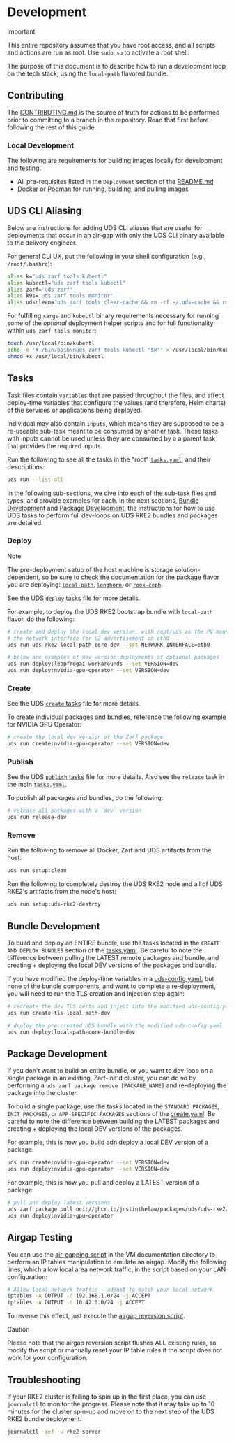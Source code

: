 # Development

> [!IMPORTANT]
> This entire repository assumes that you have root access, and all scripts and actions are run as root. Use `sudo su` to activate a root shell.

The purpose of this document is to describe how to run a development loop on the tech stack, using the `local-path` flavored bundle.

## Contributing

The [CONTRIBUTING.md](../.github/CONTRIBUTING.md) is the source of truth for actions to be performed prior to committing to a branch in the repository. Read that first before following the rest of this guide.

### Local Development

The following are requirements for building images locally for development and testing.

- All pre-requisites listed in the `Deployment` section of the [README.md](../README.md)
- [Docker](https://docs.docker.com/get-docker/) or [Podman](https://podman.io/getting-started/installation) for running, building, and pulling images

## UDS CLI Aliasing

Below are instructions for adding UDS CLI aliases that are useful for deployments that occur in an air-gap with only the UDS CLI binary available to the delivery engineer.

For general CLI UX, put the following in your shell configuration (e.g., `/root/.bashrc`):

```bash
alias k="uds zarf tools kubectl"
alias kubectl="uds zarf tools kubectl"
alias zarf='uds zarf'
alias k9s='uds zarf tools monitor'
alias udsclean="uds zarf tools clear-cache && rm -rf ~/.uds-cache && rm -rf /tmp/zarf-*"
```

For fulfilling `xargs` and `kubectl` binary requirements necessary for running some of the _optional_ deployment helper scripts and for full functionality within `uds zarf tools monitor`:

```bash
touch /usr/local/bin/kubectl
echo -e '#!/bin/bash\nuds zarf tools kubectl "$@"' > /usr/local/bin/kubectl
chmod +x /usr/local/bin/kubectl
```

## Tasks

Task files contain `variables` that are passed throughout the files, and affect deploy-time variables that configure the values (and therefore, Helm charts) of the services or applications being deployed.

Individual may also contain `inputs`, which means they are supposed to be a re-useable sub-task meant to be consumed by another task. These tasks with inputs cannot be used unless they are consumed by a a parent task that provides the required inputs.

Run the following to see all the tasks in the "root" [`tasks.yaml`](./tasks.yaml), and their descriptions:

```bash
uds run --list-all
```

In the following sub-sections, we dive into each of the sub-task files and types, and provide examples for each. In the next sections, [Bundle Development](#bundle-development) and [Package Development](#package-development), the instructions for how to use UDS tasks to perform full dev-loops on UDS RKE2 bundles and packages are detailed.

### Deploy

> [!NOTE]
> The pre-deployment setup of the host machine is storage solution-dependent, so be sure to check the documentation for the package flavor you are deploying: [`local-path`](./docs/LOCAL-PATH.md), [`longhorn`](./docs/LONGHORN.md), or [`rook-ceph`](./docs/ROOK-CEPH.md).

See the UDS [`deploy` tasks](./tasks/deploy.yaml) file for more details.

For example, to deploy the UDS RKE2 bootstrap bundle with `local-path` flavor, do the following:

```bash
# create and deploy the local dev version, with /opt/uds as the PV mount, and
# the network interface for L2 advertisement on eth0
uds run uds-rke2-local-path-core-dev --set NETWORK_INTERFACE=eth0

# below are examples of dev version deployments of optional packages
uds run deploy:leapfrogai-workarounds --set VERSION=dev
uds run deploy:nvidia-gpu-operator --set VERSION=dev
```

### Create

See the UDS [`create` tasks](./tasks/create.yaml) file for more details.

To create individual packages and bundles, reference the following example for NVIDIA GPU Operator:

```bash
# create the local dev version of the Zarf package
uds run create:nvidia-gpu-operator --set VERSION=dev
```

### Publish

See the UDS [`publish` tasks](./tasks/publish.yaml) file for more details. Also see the `release` task in the main [`tasks.yaml`](./tasks.yaml).

To publish all packages and bundles, do the following:

```bash
# release all packages with a `dev` version
uds run release-dev
```

### Remove

Run the following to remove all Docker, Zarf and UDS artifacts from the host:

```bash
uds run setup:clean
```

Run the following to completely destroy the UDS RKE2 node and all of UDS RKE2's artifacts from the node's host:

```bash
uds run setup:uds-rke2-destroy
```

## Bundle Development

To build and deploy an ENTIRE bundle, use the tasks located in the `CREATE AND DEPLOY BUNDLES` section of the [tasks.yaml](../tasks.yaml). Be careful to note the difference between pulling the LATEST remote packages and bundle, and creating + deploying the local DEV versions of the packages and bundle.

If you have modified the deploy-time variables in a [uds-config.yaml](bundles/dev/local-path-core/uds-config.yaml), but none of the bundle components, and want to complete a re-deployment, you will need to run the TLS creation and injection step again:

```bash
# recreate the dev TLS certs and inject into the modified uds-config.yaml
uds run create-tls-local-path-dev

# deploy the pre-created UDS bundle with the modified uds-config.yaml
uds run deploy:local-path-core-bundle-dev
```

## Package Development

If you don't want to build an entire bundle, or you want to dev-loop on a single package in an existing, Zarf-init'd cluster, you can do so by performing a `uds zarf package remove [PACKAGE_NAME]` and re-deploying the package into the cluster.

To build a single package, use the tasks located in the `STANDARD PACKAGES`, `INIT PACKAGES`, or `APP-SPECIFIC PACKAGES` sections of the [create.yaml](../create.yaml). Be careful to note the difference between building the LATEST packages and creating + deploying the local DEV versions of the packages.

For example, this is how you build adn deploy a local DEV version of a package:

```bash
uds run create:nvidia-gpu-operator --set VERSION=dev
uds run deploy:nvidia-gpu-operator --set VERSION=dev
```

For example, this is how you pull and deploy a LATEST version of a package:

```bash
# pull and deploy latest versions
uds zarf package pull oci://ghcr.io/justinthelaw/packages/uds/uds-rke2/nvidia-gpu-operator:latest -a amd64
uds run deploy:nvidia-gpu-operator
```

## Airgap Testing

You can use the [air-gapping script](./vm/scripts/airgap.sh) in the VM documentation directory to perform an IP tables manipulation to emulate an airgap. Modify the following lines, which allow local area network traffic, in the script based on your LAN configuration:

```bash
# Allow local network traffic - adjust to match your local network
iptables -A OUTPUT -d 192.168.1.0/24 -j ACCEPT
iptables -A OUTPUT -d 10.42.0.0/24 -j ACCEPT
```

To reverse this effect, just execute the [airgap reversion script](./vm/scripts/reverse-airgap.sh).

> [!CAUTION]
> Please note that the airgap reversion script flushes ALL existing rules, so modify the script or manually reset your IP table rules if the script does not work for your configuration.

## Troubleshooting

If your RKE2 cluster is failing to spin up in the first place, you can use `journalctl` to monitor the progress. Please note that it may take up to 10 minutes for the cluster spin-up and move on to the next step of the UDS RKE2 bundle deployment.

```bash
journalctl -xef -u rke2-server
```
